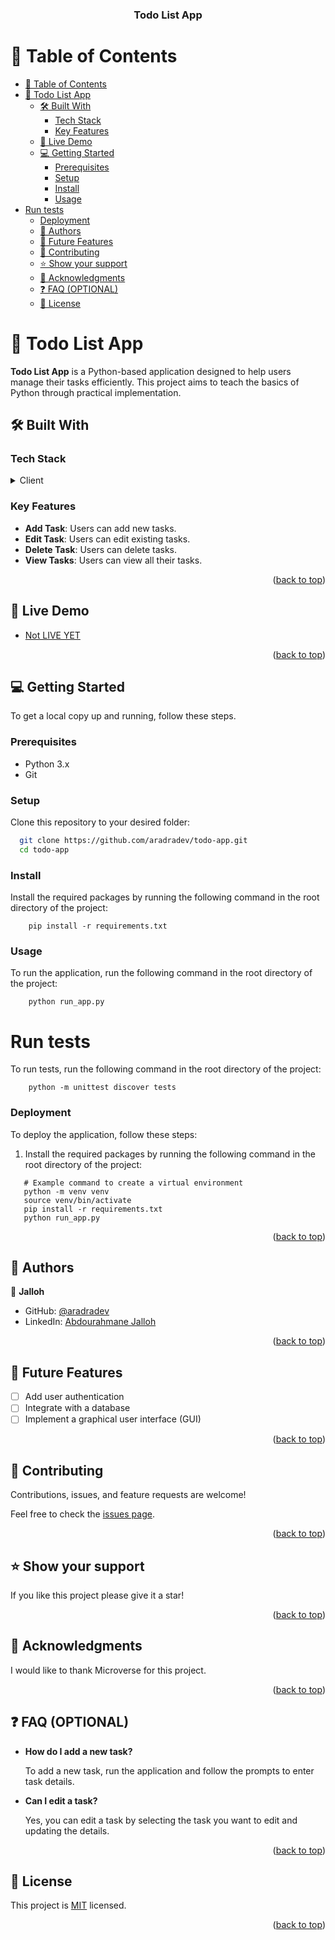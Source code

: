 <a name="readme-top"></a>

<div align="center">
  <h3><b>Todo List App</b></h3>
</div>

# 📗 Table of Contents

- [📗 Table of Contents](#-table-of-contents)
- [📖 Todo List App ](#-todo-list-app-)
  - [🛠 Built With ](#-built-with-)
    - [Tech Stack ](#tech-stack-)
    - [Key Features ](#key-features-)
  - [🚀 Live Demo ](#-live-demo-)
  - [💻 Getting Started ](#-getting-started-)
    - [Prerequisites](#prerequisites)
    - [Setup](#setup)
    - [Install](#install)
    - [Usage](#usage)
- [Run tests](#run-tests)
    - [Deployment](#deployment)
  - [👥 Authors ](#-authors-)
  - [🔭 Future Features ](#-future-features-)
  - [🤝 Contributing ](#-contributing-)
  - [⭐️ Show your support ](#️-show-your-support-)
  - [🙏 Acknowledgments ](#-acknowledgments-)
  - [❓ FAQ (OPTIONAL) ](#-faq-optional-)
  - [📝 License ](#-license-)

# 📖 Todo List App <a name="about-project"></a>

**Todo List App** is a Python-based application designed to help users manage their tasks efficiently. This project aims to teach the basics of Python through practical implementation.

## 🛠 Built With <a name="built-with"></a>

### Tech Stack <a name="tech-stack"></a>

<details>
  <summary>Client</summary>
  <ul>
    <li><a href="https://www.python.org/">Python</a></li>
  </ul>
</details>

### Key Features <a name="key-features"></a>

- **Add Task**: Users can add new tasks.
- **Edit Task**: Users can edit existing tasks.
- **Delete Task**: Users can delete tasks.
- **View Tasks**: Users can view all their tasks.

<p align="right">(<a href="#readme-top">back to top</a>)</p>

## 🚀 Live Demo <a name="live-demo"></a>

- [Not LIVE YET]()

<p align="right">(<a href="#readme-top">back to top</a>)</p>

## 💻 Getting Started <a name="getting-started"></a>

To get a local copy up and running, follow these steps.

### Prerequisites

- Python 3.x
- Git

### Setup

Clone this repository to your desired folder:

```sh
  git clone https://github.com/aradradev/todo-app.git
  cd todo-app
```

### Install
Install the required packages by running the following command in the root directory of the project:
```
    pip install -r requirements.txt
```

### Usage
To run the application, run the following command in the root directory of the project:
```
    python run_app.py
```

# Run tests
To run tests, run the following command in the root directory of the project:
```
    python -m unittest discover tests
```

### Deployment
To deploy the application, follow these steps:
1. Install the required packages by running the following command in the root directory of the project:
```
   # Example command to create a virtual environment
   python -m venv venv
   source venv/bin/activate
   pip install -r requirements.txt
   python run_app.py
```

<p align="right">(<a href="#readme-top">back to top</a>)</p>

<!-- AUTHORS -->

## 👥 Authors <a name="author"></a>
👤 **Jalloh**

- GitHub: [@aradradev](https://github.com/aradradev)
- LinkedIn: [Abdourahmane Jalloh](https://www.linkedin.com/in/abdul-jalloh)

<p align="right">(<a href="#readme-top">back to top</a>)</p>

<!-- FUTURE FEATURES -->

## 🔭 Future Features <a name="future-features"></a>
- [ ] Add user authentication
- [ ] Integrate with a database
- [ ] Implement a graphical user interface (GUI)

<p align="right">(<a href="#readme-top">back to top</a>)</p>

<!-- CONTRIBUTING -->

## 🤝 Contributing <a name="contributing"></a>

Contributions, issues, and feature requests are welcome!

Feel free to check the [issues page](../../issues/).

<p align="right">(<a href="#readme-top">back to top</a>)</p>


<!-- SUPPORT -->

## ⭐️ Show your support <a name="support"></a>

If you like this project please give it a star!

<p align="right">(<a href="#readme-top">back to top</a>)</p>

<!-- ACKNOWLEDGEMENTS -->

## 🙏 Acknowledgments <a name="acknowledgements"></a>

I would like to thank Microverse for this project.

<p align="right">(<a href="#readme-top">back to top</a>)</p>

## ❓ FAQ (OPTIONAL) <a name="faq"></a>

- **How do I add a new task?**

  To add a new task, run the application and follow the prompts to enter task details.

- **Can I edit a task?**

  Yes, you can edit a task by selecting the task you want to edit and updating the details.

<p align="right">(<a href="#readme-top">back to top</a>)</p>

<!-- LICENSE -->

## 📝 License <a name="license"></a>

This project is [MIT](./LICENSE) licensed.

<p align="right">(<a href="#readme-top">back to top</a>)</p>